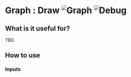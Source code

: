 # Graph : Draw ![Graph](https://img.shields.io/badge/Graph-37a573) ![Debug](https://img.shields.io/badge/Debug-ff0505)

## What is it useful for?
TBD

## How to use
### Inputs